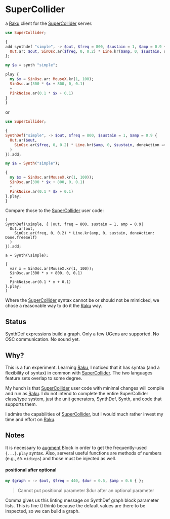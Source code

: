 # SuperCollider

a [Raku][] client for the [SuperCollider][] server.

```Raku
use SuperCollider;

{
add synthdef "simple", -> $out, $freq = 800, $sustain = 1, $amp = 0.9 {
  Out.ar: $out, SinOsc.ar($freq, 0, 0.2) * Line.kr($amp, 0, $sustain, doneAction => Done.freeSelf)
};

my $a = synth "simple";

play {
  my $x = SinOsc.ar: MouseX.kr(1, 100);
  SinOsc.ar(300 * $x + 800, 0, 0.1)
  +
  PinkNoise.ar(0.1 * $x + 0.1)
}
}
```

or

```Raku
use SuperCollider;

{
SynthDef("simple", -> $out, $freq = 800, $sustain = 1, $amp = 0.9 {
  Out.ar($out,
    SinOsc.ar($freq, 0, 0.2) * Line.kr($amp, 0, $sustain, doneAction => Done.freeSelf)
  )
}).add;

my $a = Synth("simple");

{
  my $x = SinOsc.ar(MouseX.kr(1, 100));
  SinOsc.ar(300 * $x + 800, 0, 0.1)
  +
  PinkNoise.ar(0.1 * $x + 0.1)
}.play;
}
```

Compare those to the [SuperCollider][] user code:

```SuperCollider
(
SynthDef(\simple, { |out, freq = 800, sustain = 1, amp = 0.9|
  Out.ar(out,
    SinOsc.ar(freq, 0, 0.2) * Line.kr(amp, 0, sustain, doneAction: Done.freeSelf)
  )
}).add;

a = Synth(\simple);

{
  var x = SinOsc.ar(MouseX.kr(1, 100));
  SinOsc.ar(300 * x + 800, 0, 0.1)
  +
  PinkNoise.ar(0.1 * x + 0.1)
}.play;
)
```


Where the [SuperCollider][] syntax cannot be or should not be mimicked, we chose a reasonable way to do it the [Raku][]
way.


## Status

SynthDef expressions build a graph. Only a few UGens are supported. No OSC communication. No sound yet.



## Why?

This is a fun experiment. Learning [Raku][], I noticed that it has syntax (and a flexibility of syntax) in common with
[SuperCollider][]. The two languages feature sets overlap to some degree.

My hunch is that [SuperCollider][] user code with minimal changes will compile and run as [Raku][]. I do not intend to
complete the entire SuperCollider class/type system, just the unit generators, SynthDef, Synth, and code that supports
them.

I admire the capabilities of [SuperCollider][], but I would much rather invest my time and effort on [Raku][].



## Notes

It is necessary to [augment](https://docs.raku.org/syntax/augment) Block in order to get the frequently-used
`{...}.play` syntax. Also, serveral useful functions are methods of numbers (e.g., `60.midicps`) and those must be
injected as well.


#### positional after optional

```Raku
my $graph = -> $out, $freq = 440, $dur = 0.5, $amp = 0.6 { };
```

> Cannot put positional parameter $dur after an optional parameter

Comma gives us this linting message on SynthDef graph block parameter lists. This is fine (I think) because the default
values are there to be inspected, so we can build a graph.






[Raku]: https://raku.org/
[SuperCollider]: https://supercollider.github.io/

